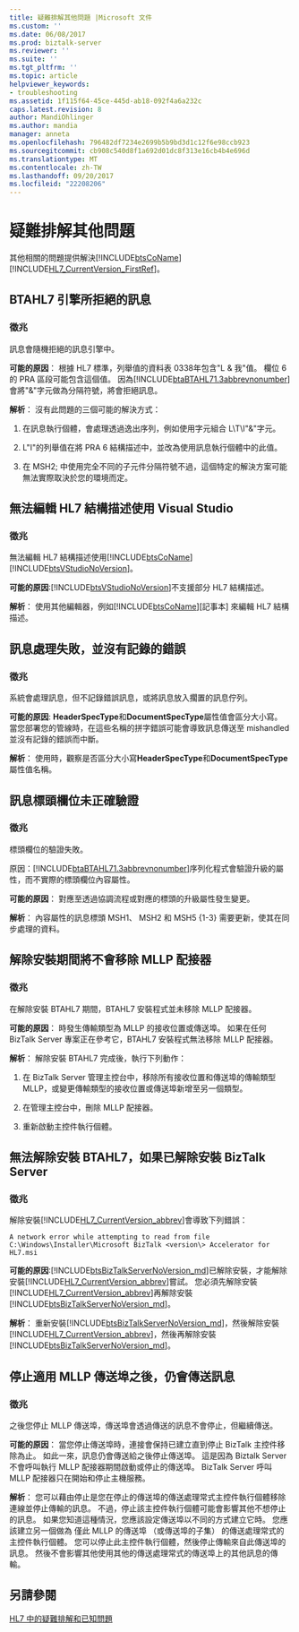 ```yaml
---
title: 疑難排解其他問題 |Microsoft 文件
ms.custom: ''
ms.date: 06/08/2017
ms.prod: biztalk-server
ms.reviewer: ''
ms.suite: ''
ms.tgt_pltfrm: ''
ms.topic: article
helpviewer_keywords:
- troubleshooting
ms.assetid: 1f115f64-45ce-445d-ab18-092f4a6a232c
caps.latest.revision: 8
author: MandiOhlinger
ms.author: mandia
manager: anneta
ms.openlocfilehash: 796482df7234e2699b5b9bd3d1c12f6e98ccb923
ms.sourcegitcommit: cb908c540d8f1a692d01dc8f313e16cb4b4e696d
ms.translationtype: MT
ms.contentlocale: zh-TW
ms.lasthandoff: 09/20/2017
ms.locfileid: "22208206"
---
```

# <a name="troubleshooting-other-issues"></a>疑難排解其他問題
其他相關的問題提供解決[!INCLUDE[btsCoName](../../includes/btsconame-md.md)] [!INCLUDE[HL7_CurrentVersion_FirstRef](../../includes/hl7-currentversion-firstref-md.md)]。  
  
## <a name="message-rejected-by-the-btahl7-engine"></a>BTAHL7 引擎所拒絕的訊息  
  
### <a name="symptom"></a>徵兆  
 訊息會隨機拒絕的訊息引擎中。  
  
**可能的原因**： 根據 HL7 標準，列舉值的資料表 0338年包含"L & 我"值。 欄位 6 的 PRA 區段可能包含這個值。 因為[!INCLUDE[btaBTAHL71.3abbrevnonumber](../../includes/btabtahl71-3abbrevnonumber-md.md)]會將"&"字元做為分隔符號，將會拒絕訊息。  
  
**解析**： 沒有此問題的三個可能的解決方式：  
  
1.  在訊息執行個體，會處理透過逸出序列，例如使用字元組合 L\T\I"&"字元。  
  
2.  L"I"的列舉值在將 PRA 6 結構描述中，並改為使用訊息執行個體中的此值。  
  
3.  在 MSH2; 中使用完全不同的子元件分隔符號不過，這個特定的解決方案可能無法實際取決於您的環境而定。  
  
## <a name="cannot-edit-the-hl7-schema-using-visual-studio"></a>無法編輯 HL7 結構描述使用 Visual Studio  
  
### <a name="symptom"></a>徵兆  
 無法編輯 HL7 結構描述使用[!INCLUDE[btsCoName](../../includes/btsconame-md.md)] [!INCLUDE[btsVStudioNoVersion](../../includes/btsvstudionoversion-md.md)]。  
  
**可能的原因**:[!INCLUDE[btsVStudioNoVersion](../../includes/btsvstudionoversion-md.md)]不支援部分 HL7 結構描述。  
  
**解析**： 使用其他編輯器，例如[!INCLUDE[btsCoName](../../includes/btsconame-md.md)][記事本] 來編輯 HL7 結構描述。  
  
## <a name="message-handling-fails-with-no-errors-logged"></a>訊息處理失敗，並沒有記錄的錯誤  
  
### <a name="symptom"></a>徵兆  
 系統會處理訊息，但不記錄錯誤訊息，或將訊息放入擱置的訊息佇列。  
  
**可能的原因**: **HeaderSpecType**和**DocumentSpecType**屬性值會區分大小寫。 當您部署您的管線時，在這些名稱的拼字錯誤可能會導致訊息傳送至 mishandled 並沒有記錄的錯誤而中斷。  
  
**解析**： 使用時，觀察是否區分大小寫**HeaderSpecType**和**DocumentSpecType**屬性值名稱。  
  
## <a name="message-header-fields-are-not-validated-correctly"></a>訊息標頭欄位未正確驗證  
  
### <a name="symptom"></a>徵兆  
 標頭欄位的驗證失敗。  
  
 原因：[!INCLUDE[btaBTAHL71.3abbrevnonumber](../../includes/btabtahl71-3abbrevnonumber-md.md)]序列化程式會驗證升級的屬性，而不實際的標頭欄位內容屬性。  
  
**可能的原因**： 對應至透過協調流程或對應的標頭的升級屬性發生變更。  
  
**解析**： 內容屬性的訊息標頭 MSH1、 MSH2 和 MSH5 {1-3} 需要更新，使其在同步處理的資料。  
  
## <a name="the-mllp-adapter-is-not-removed-during-uninstall"></a>解除安裝期間將不會移除 MLLP 配接器  
  
### <a name="symptom"></a>徵兆  
 在解除安裝 BTAHL7 期間，BTAHL7 安裝程式並未移除 MLLP 配接器。  
  
**可能的原因**： 時發生傳輸類型為 MLLP 的接收位置或傳送埠。 如果在任何 BizTalk Server 專案正在參考它，BTAHL7 安裝程式無法移除 MLLP 配接器。  
  
**解析**： 解除安裝 BTAHL7 完成後，執行下列動作：  
  
1.  在 BizTalk Server 管理主控台中，移除所有接收位置和傳送埠的傳輸類型 MLLP，或變更傳輸類型的接收位置或傳送埠新增至另一個類型。  
  
2.  在管理主控台中，刪除 MLLP 配接器。  
  
3.  重新啟動主控件執行個體。  
  
## <a name="btahl7-cannot-be-uninstalled-if-biztalk-server-has-already-been-uninstalled"></a>無法解除安裝 BTAHL7，如果已解除安裝 BizTalk Server  
  
### <a name="symptom"></a>徵兆  
 解除安裝[!INCLUDE[HL7_CurrentVersion_abbrev](../../includes/hl7-currentversion-abbrev-md.md)]會導致下列錯誤：  
  
`A network error while attempting to read from file C:\Windows\Installer\Microsoft BizTalk <version\> Accelerator for HL7.msi`
  
**可能的原因**:[!INCLUDE[btsBizTalkServerNoVersion_md](../../includes/btsbiztalkservernoversion-md.md)]已解除安裝，才能解除安裝[!INCLUDE[HL7_CurrentVersion_abbrev](../../includes/hl7-currentversion-abbrev-md.md)]嘗試。 您必須先解除安裝[!INCLUDE[HL7_CurrentVersion_abbrev](../../includes/hl7-currentversion-abbrev-md.md)]再解除安裝[!INCLUDE[btsBizTalkServerNoVersion_md](../../includes/btsbiztalkservernoversion-md.md)]。  
  
**解析**： 重新安裝[!INCLUDE[btsBizTalkServerNoVersion_md](../../includes/btsbiztalkservernoversion-md.md)]，然後解除安裝[!INCLUDE[HL7_CurrentVersion_abbrev](../../includes/hl7-currentversion-abbrev-md.md)]，然後再解除安裝[!INCLUDE[btsBizTalkServerNoVersion_md](../../includes/btsbiztalkservernoversion-md.md)]。  
  
## <a name="messages-are-still-sent-after-the-applicable-mllp-send-port-has-been-stopped"></a>停止適用 MLLP 傳送埠之後，仍會傳送訊息  
  
### <a name="symptom"></a>徵兆  
 之後您停止 MLLP 傳送埠，傳送埠會透過傳送的訊息不會停止，但繼續傳送。  
  
**可能的原因**： 當您停止傳送埠時，連接會保持已建立直到停止 BizTalk 主控件移除為止。 如此一來，訊息仍會傳送給之後停止傳送埠。 這是因為 Biztalk Server 不會呼叫執行 MLLP 配接器期間啟動或停止的傳送埠。 BizTalk Server 呼叫 MLLP 配接器只在開始和停止主機服務。  
  
**解析**： 您可以藉由停止是您在停止的傳送埠的傳送處理常式主控件執行個體移除連線並停止傳輸的訊息。 不過，停止該主控件執行個體可能會影響其他不想停止的訊息。 如果您知道這種情況，您應該設定傳送埠以不同的方式建立它時。 您應該建立另一個做為 僅此 MLLP 的傳送埠 （或傳送埠的子集） 的傳送處理常式的主控件執行個體。 您可以停止此主控件執行個體，然後停止傳輸來自此傳送埠的訊息。 然後不會影響其他使用其他的傳送處理常式的傳送埠上的其他訊息的傳輸。  
  
## <a name="see-also"></a>另請參閱  
 [HL7 中的疑難排解和已知問題](../../adapters-and-accelerators/accelerator-hl7/troubleshooting-and-known-issues-in-hl7.md)